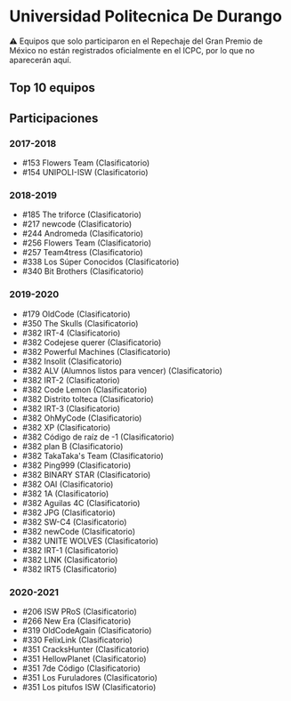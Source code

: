 # Universidad Politecnica De Durango

:warning: Equipos que solo participaron en el Repechaje del Gran Premio de México no están registrados oficialmente en el ICPC, por lo que no aparecerán aquí.

## Top 10 equipos


## Participaciones

### 2017-2018

- #153 Flowers Team (Clasificatorio)
- #154 UNIPOLI-ISW (Clasificatorio)

### 2018-2019

- #185 The triforce (Clasificatorio)
- #217 newcode (Clasificatorio)
- #244 Andromeda (Clasificatorio)
- #256 Flowers Team (Clasificatorio)
- #257 Team4tress (Clasificatorio)
- #338 Los Súper Conocidos (Clasificatorio)
- #340 Bit Brothers (Clasificatorio)

### 2019-2020

- #179 OldCode (Clasificatorio)
- #350 The Skulls (Clasificatorio)
- #382 IRT-4 (Clasificatorio)
- #382 Codejese querer (Clasificatorio)
- #382 Powerful Machines (Clasificatorio)
- #382 Insolit  (Clasificatorio)
- #382 ALV (Alumnos listos para vencer) (Clasificatorio)
- #382 IRT-2 (Clasificatorio)
- #382 Code Lemon (Clasificatorio)
- #382 Distrito tolteca (Clasificatorio)
- #382 IRT-3 (Clasificatorio)
- #382 OhMyCode (Clasificatorio)
- #382 XP (Clasificatorio)
- #382 Código de raíz de -1 (Clasificatorio)
- #382 plan B (Clasificatorio)
- #382 TakaTaka's Team (Clasificatorio)
- #382 Ping999 (Clasificatorio)
- #382 BINARY STAR (Clasificatorio)
- #382 OAI (Clasificatorio)
- #382 1A (Clasificatorio)
- #382 Aguilas 4C (Clasificatorio)
- #382 JPG (Clasificatorio)
- #382 SW-C4 (Clasificatorio)
- #382 newCode (Clasificatorio)
- #382 UNITE WOLVES (Clasificatorio)
- #382 IRT-1 (Clasificatorio)
- #382 LINK (Clasificatorio)
- #382 IRT5 (Clasificatorio)

### 2020-2021

- #206 ISW PRoS (Clasificatorio)
- #266 New Era (Clasificatorio)
- #319 OldCodeAgain (Clasificatorio)
- #330 FelixLink (Clasificatorio)
- #351 CracksHunter (Clasificatorio)
- #351 HellowPlanet (Clasificatorio)
- #351 7de Código (Clasificatorio)
- #351 Los Furuladores (Clasificatorio)
- #351 Los pitufos ISW (Clasificatorio)




